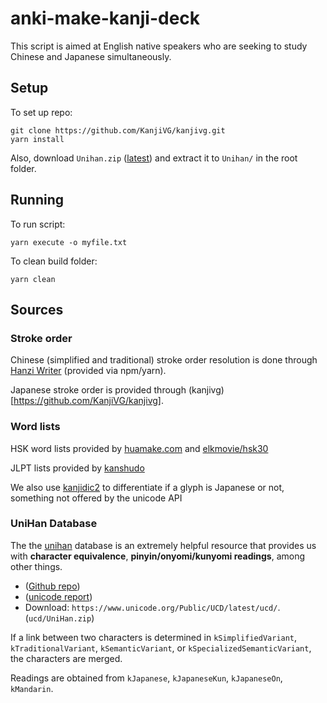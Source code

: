 # anki-make-kanji-deck

This script is aimed at English native speakers who are seeking to study Chinese and Japanese simultaneously.

## Setup

To set up repo:
```
git clone https://github.com/KanjiVG/kanjivg.git
yarn install
```

Also, download `Unihan.zip` ([latest](https://www.unicode.org/Public/UCD/latest/ucd/)) and extract it to `Unihan/` in the root folder.

## Running
To run script:
```
yarn execute -o myfile.txt
```

To clean build folder:
```
yarn clean
```

## Sources


### Stroke order
Chinese (simplified and traditional) stroke order resolution is done through [Hanzi Writer](https://hanziwriter.org/) (provided via npm/yarn).

Japanese stroke order is provided through (kanjivg)[https://github.com/KanjiVG/kanjivg].

### Word lists
HSK word lists provided by [huamake.com](https://huamake.com/1to6Lists.htm) and [elkmovie/hsk30](https://github.com/elkmovie/hsk30/blob/main/charlist.txt)

JLPT lists provided by [kanshudo](https://www.kanshudo.com/collections/jlpt_kanji)

We also use [kanjidic2](https://www.edrdg.org/kanjidic/kanjd2index_legacy.html) to differentiate if a glyph is Japanese or not, something not offered by the unicode API

### UniHan Database
The the [unihan](https://www.unicode.org/charts/unihan.html) database is an extremely helpful resource that provides us with **character equivalence**, **pinyin/onyomi/kunyomi readings**, among other things.

* ([Github repo]((https://github.com/unicode-org/unihan-database)))
* ([unicode report](https://www.unicode.org/reports/tr38/))
* Download: `https://www.unicode.org/Public/UCD/latest/ucd/`. (`ucd/UniHan.zip`)

If a link between two characters is determined in `kSimplifiedVariant`, `kTraditionalVariant`, `kSemanticVariant`, or `kSpecializedSemanticVariant`, the characters are merged.

Readings are obtained from `kJapanese`, `kJapaneseKun`, `kJapaneseOn`, `kMandarin`.